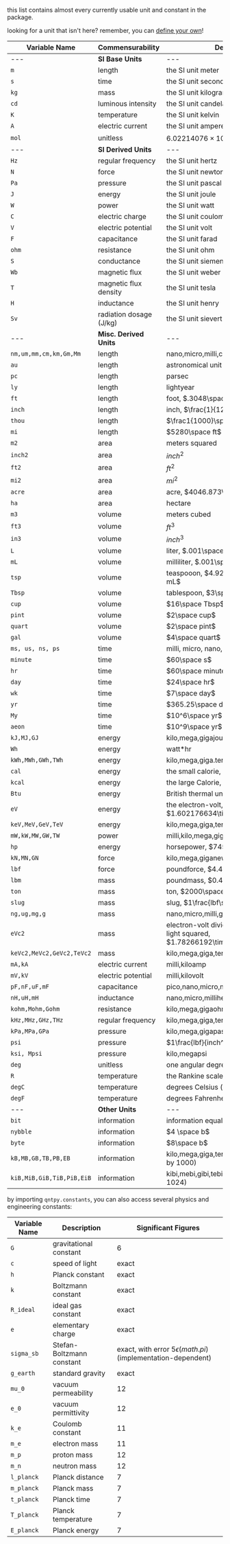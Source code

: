 this list contains almost every currently usable unit and constant in the package. 

looking for a unit that isn't here? remember, you can [define your own](./README.md#defining-custom-units)!

Variable Name | Commensurability | Description
--- | --- | ---
---|**SI Base Units**|---
`m` | length | the SI unit meter
`s` | time | the SI unit second
`kg`|mass|the SI unit kilogram
`cd`|luminous intensity|the SI unit candela
`K`|temperature|the SI unit kelvin
`A`|electric current|the SI unit ampere
`mol`|unitless|$6.02214076\times10^{23}{}$
---|**SI Derived Units**|---
`Hz`|regular frequency|the SI unit hertz
`N`|force|the SI unit newton
`Pa`|pressure|the SI unit pascal
`J`|energy|the SI unit joule
`W`|power|the SI unit watt
`C`|electric charge|the SI unit coulomb
`V`|electric potential|the SI unit volt
`F`|capacitance|the SI unit farad
`ohm`|resistance|the SI unit ohm
`S`|conductance|the SI unit siemens
`Wb`|magnetic flux|the SI unit weber
`T`|magnetic flux density|the SI unit tesla
`H`|inductance|the SI unit henry
`Sv`|radiation dosage (J/kg)|the SI unit sievert
---|**Misc. Derived Units**|---
`nm,um,mm,cm,km,Gm,Mm`|length|nano,micro,milli,centi,kilo,giga,megameter
`au`|length|astronomical unit
`pc`|length|parsec
`ly`|length|lightyear
`ft`|length|foot, $.3048\space m$
`inch`|length|inch, $\frac{1}{12}\space ft$
`thou`|length|$\frac1{1000}\space inch$
`mi`|length|$5280\space ft$
`m2`|area|meters squared
`inch2`|area|$inch^2$
`ft2`|area|$ft^2$
`mi2`|area|$mi^2$
`acre`|area|acre, $4046.873\space m^2$
`ha`|area|hectare
`m3`|volume|meters cubed
`ft3`|volume|$ft^3$
`in3`|volume|$inch^3$
`L`|volume|liter, $.001\space m^3$
`mL`|volume|milliliter, $.001\space L$
`tsp`|volume|teaspooon, $4.92892159375\space mL$
`Tbsp`|volume|tablespoon, $3\space tsp$
`cup`|volume|$16\space Tbsp$
`pint`|volume|$2\space cup$
`quart`|volume|$2\space pint$
`gal`|volume|$4\space quart$
`ms, us, ns, ps`|time|milli, micro, nano,picosecond
`minute`|time|$60\space s$
`hr`|time|$60\space minute$
`day`|time|$24\space hr$
`wk`|time|$7\space day$
`yr`|time|$365.25\space day$
`My`|time|$10^6\space yr$
`aeon`|time|$10^9\space yr$
`kJ,MJ,GJ`|energy|kilo,mega,gigajoule
`Wh`|energy|watt*hr
`kWh,MWh,GWh,TWh`|energy|kilo,mega,giga.terawatthour
`cal`|energy|the small calorie, $4.184 J$
`kcal`|energy|the large Calorie, $4184 J$
`Btu`|energy|British thermal unit, $1055.056\space J$
`eV`|energy|the electron-volt, $1.602176634\times10^{-19}\space J$
`keV,MeV,GeV,TeV`|energy|kilo,mega,giga,teraelectronvolt
`mW,kW,MW,GW,TW`|power|milli,kilo,mega,giga,terawatt
`hp`|energy|horsepower, $745.7\space W$
`kN,MN,GN`|force|kilo,mega,giganewton
`lbf`|force|poundforce, $4.448222\space N$
`lbm`|mass|poundmass, $0.4535924\space kg$
`ton`|mass|ton, $2000\space lbm$
`slug`|mass|slug, $1\frac{lbf\space s^2}{ft}{}$
`ng,ug,mg,g`|mass|nano,micro,milli,gram
`eVc2`|mass|electron-volt divided by the speed of light squared, $1.78266192\times10^{-36}\space kg$
`keVc2,MeVc2,GeVc2,TeVc2`|mass|kilo,mega,giga,teraelectronvolt/c2
`mA,kA`|electric current|milli,kiloamp
`mV,kV`|electric potential|milli,kilovolt
`pF,nF,uF,mF`|capacitance|pico,nano,micro,millifarad
`nH,uH,mH`|inductance|nano,micro,millihenry
`kohm,Mohm,Gohm`|resistance|kilo,mega,gigaohm
`kHz,MHz,GHz,THz`|regular frequency|kilo,mega,giga,terahertz
`kPa,MPa,GPa`|pressure|kilo,mega,gigapascal
`psi`|pressure|$1\frac{lbf}{inch^2}{}$
`ksi, Mpsi`|pressure|kilo,megapsi
`deg`|unitless|one angular degree
`R`|temperature|the Rankine scale
`degC`|temperature|degrees Celsius ([non-absolute unit](./README.md#non-absolute-units))
`degF`|temperature|degrees Fahrenheit ([non-absolute unit](./README.md#non-absolute-units))
---|**Other Units**|---
`bit`|information|information equal to one boolean value
`nybble`|information|$4 \space b$
`byte`|information|$8\space b$
`kB,MB,GB,TB,PB,EB`|information|kilo,mega,giga,tera,peta,exabyte (scaling by $1000$)
`kiB,MiB,GiB,TiB,PiB,EiB`|information|kibi,mebi,gibi,tebi,pebi,exibyte (scaling by $1024$)

by importing `qntpy.constants`, you can also access several physics and engineering constants:

Variable Name|Description|Significant Figures
---|---|---
`G`|gravitational constant|6
`c`|speed of light|exact
`h`|Planck constant|exact
`k`|Boltzmann constant|exact
`R_ideal`|ideal gas constant|exact
`e`|elementary charge|exact
`sigma_sb`|Stefan-Boltzmann constant|exact, with error $5\epsilon(math.pi)$ (implementation-dependent)
`g_earth`|standard gravity|exact
`mu_0`|vacuum permeability|12
`e_0`|vacuum permittivity|12
`k_e`|Coulomb constant|11
`m_e`|electron mass|11
`m_p`|proton mass|12
`m_n`|neutron mass|12
`l_planck`|Planck distance|7
`m_planck`|Planck mass|7
`t_planck`|Planck time|7
`T_planck`|Planck temperature|7
`E_planck`|Planck energy|7

